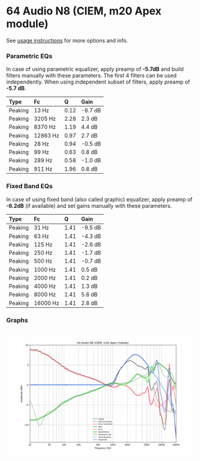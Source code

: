 # 64 Audio N8 (CIEM, m20 Apex module)
See [usage instructions](https://github.com/jaakkopasanen/AutoEq#usage) for more options and info.

### Parametric EQs
In case of using parametric equalizer, apply preamp of **-5.7dB** and build filters manually
with these parameters. The first 4 filters can be used independently.
When using independent subset of filters, apply preamp of **-5.7 dB**.

| Type    | Fc       |    Q | Gain    |
|:--------|:---------|:-----|:--------|
| Peaking | 13 Hz    | 0.12 | -8.7 dB |
| Peaking | 3205 Hz  | 2.28 | 2.3 dB  |
| Peaking | 8370 Hz  | 1.19 | 4.4 dB  |
| Peaking | 12863 Hz | 0.97 | 2.7 dB  |
| Peaking | 28 Hz    | 0.94 | -0.5 dB |
| Peaking | 99 Hz    | 0.63 | 0.8 dB  |
| Peaking | 289 Hz   | 0.58 | -1.0 dB |
| Peaking | 911 Hz   | 1.96 | 0.8 dB  |

### Fixed Band EQs
In case of using fixed band (also called graphic) equalizer, apply preamp of **-6.2dB**
(if available) and set gains manually with these parameters.

| Type    | Fc       |    Q | Gain    |
|:--------|:---------|:-----|:--------|
| Peaking | 31 Hz    | 1.41 | -9.5 dB |
| Peaking | 63 Hz    | 1.41 | -4.3 dB |
| Peaking | 125 Hz   | 1.41 | -2.6 dB |
| Peaking | 250 Hz   | 1.41 | -1.7 dB |
| Peaking | 500 Hz   | 1.41 | -0.7 dB |
| Peaking | 1000 Hz  | 1.41 | 0.5 dB  |
| Peaking | 2000 Hz  | 1.41 | 0.2 dB  |
| Peaking | 4000 Hz  | 1.41 | 1.3 dB  |
| Peaking | 8000 Hz  | 1.41 | 5.6 dB  |
| Peaking | 16000 Hz | 1.41 | 2.8 dB  |

### Graphs
![](./64%20Audio%20N8%20(CIEM,%20m20%20Apex%20module).png)